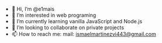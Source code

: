 - 👋 Hi, I’m @e1mais
- 👀 I’m interested in web programing
- 🌱 I’m currently learning vanilla JavaScript and Node.js
- 💞️ I’m looking to collaborate on private projects
- 📫 How to reach me: mail: ismaelmartinezvi443@gmail.com

<!---
e1mais/e1mais is a ✨ special ✨ repository because its `README.md` (this file) appears on your GitHub profile.
You can click the Preview link to take a look at your changes.
--->
